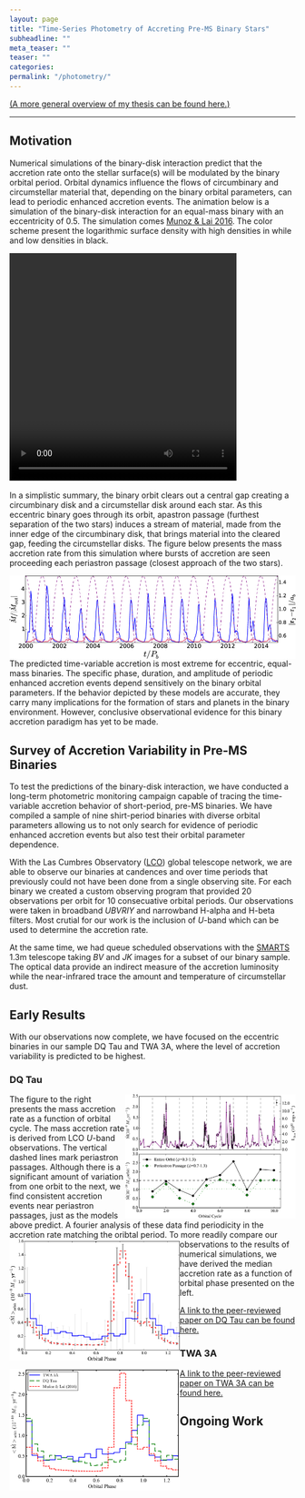 ```yaml
---
layout: page
title: "Time-Series Photometry of Accreting Pre-MS Binary Stars"
subheadline: ""
meta_teaser: ""
teaser: ""
categories:
permalink: "/photometry/"
---
```

<a href='https://tofflemire.github.io/research/'>(A more general overview of my thesis can be found here.)</a>
<hr>

## Motivation
Numerical simulations of the binary-disk interaction predict that the accretion rate onto the stellar surface(s) will be modulated by the binary orbital period. Orbital dynamics influence the flows of circumbinary and circumstellar material that, depending on the binary orbital parameters, can lead to periodic enhanced accretion events. The animation below is a simulation of the binary-disk interaction for an equal-mass binary with an eccentricity of 0.5. The simulation comes <a href='http://adsabs.harvard.edu/abs/2016ApJ...827...43M' target='blank'>Munoz & Lai 2016</a>. The color scheme present the logarithmic surface density with high densities in while and low densities in black. 

<video src="/local_files/movie_e05.mp4" width="400" height="400" ALIGN="left" controls preload></video>

In a simplistic summary, the binary orbit clears out a central gap creating a circumbinary disk and a circumstellar disk around each star. As this eccentric binary goes through its orbit, apastron passage (furthest separation of the two stars) induces a stream of material, made from the inner edge of the circumbinary disk, that brings material into the cleared gap, feeding the circumstellar disks. The figure below presents the mass accretion rate from this simulation where bursts of accretion are seen proceeding each periastron passage (closest approach of the two stars). 

<a href='http://adsabs.harvard.edu/abs/2016ApJ...827...43M' target='blank'>
  <img src="/local_files/ML2016_Mdot.jpg" width="700" ALIGN="left">
</a>

The predicted time-variable accretion is most extreme for eccentric, equal-mass binaries. The specific phase, duration, and amplitude of periodic enhanced accretion events depend sensitively on the binary orbital parameters. If the behavior depicted by these models are accurate, they carry many implications for the formation of stars and planets in the binary environment. However, conclusive observational evidence for this binary accretion paradigm has yet to be made.

## Survey of Accretion Variability in Pre-MS Binaries

To test the predictions of the binary-disk interaction, we have conducted a long-term photometric monitoring campaign capable of tracing the time-variable accretion behavior of short-period, pre-MS binaries. We have compiled a sample of nine shirt-period binaries with diverse orbital parameters allowing us to not only search for evidence of periodic enhanced accretion events but also test their orbital parameter dependence. 

With the Las Cumbres Observatory (<a href='https://lco.global/' target='blank'>LCO</a>) global telescope network, we are able to observe our binaries at candences and over time periods that previously could not have been done from a single observing site. For each binary we created a custom observing program that provided 20 observations per orbit for 10 consecuative orbital periods. Our observations were taken in broadband <i> UBVRIY </i> and narrowband H-alpha and H-beta filters. Most crutial for our work is the inclusion of <i>U</i>-band which can be used to determine the accretion rate. 

<!-- <a href='https://lco.global/' target='blank'> <img src="/local_files/LCO-logo-web.jpg" width="200" ALIGN="left"> </a> -->

At the same time, we had queue scheduled observations with the <a href='http://www.astro.yale.edu/smarts/' target='blank'>SMARTS</a> 1.3m telescope taking <i>BV</i> and <i>JK</i> images for a subset of our binary sample. The optical data provide an indirect measure of the accretion luminosity while the near-infrared trace the amount and temperature of circumstellar dust. 

<!-- <a href='http://www.astro.yale.edu/smarts/' target='blank'> <img src="/local_files/smarts.jpg" width="300" ALIGN="right"> </a> -->

## Early Results

With our observations now complete, we have focused on the eccentric binaries in our sample DQ Tau and TWA 3A, where the level of accretion variability is predicted to be highest. 

### DQ Tau

<img src="/local_files/DQ_Mdot.jpg" width="300" ALIGN="right">
The figure to the right presents the mass accretion rate as a function of orbital cycle. The mass accretion rate is derived from LCO <i>U</i>-band observations. The vertical dashed lines mark periastron passages. Although there is a significant amount of variation from one orbit to the next, we find consistent accretion events near periastron passages, just as the models above predict. A fourier analysis of these data find periodicity in the accretion rate matching the oribtal period. 

<img src="/local_files/DQ_Model.jpg" width="300" ALIGN="left">
To more readily compare our observations to the results of numerical simulations, we have derived the median accretion rate as a function of orbital phase presented on the left. 

<!-- A little bit about <a href='http://www.apo.nmsu.edu/Telescopes/ARCSAT/index.html' target='blank'>ARCSAT</a> and the <a href='https://www.noao.edu/0.9m/' target='blank'>WIYN 0.9m</a> telescopes. -->

<!-- <img src="/local_files/DQ_CMD.jpg" width="300" ALIGN="left"> --> 

<a href='http://adsabs.harvard.edu/abs/2017ApJ...835....8T' target='blank'> A link to the peer-reviewed paper on DQ Tau can be found here.</a>

### TWA 3A

<img src="/local_files/TWA_Mdot_AveComp_FINAL.png" width="300" ALIGN="left">

<a href='http://adsabs.harvard.edu/abs/2017ApJ...842L..12T' target='blank'> A link to the peer-reviewed paper on TWA 3A can be found here.</a>

## Ongoing Work

